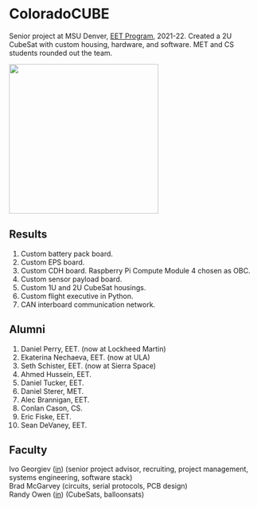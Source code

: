 # ColoradoCUBE

Senior project at MSU Denver, [EET Program](https://www.msudenver.edu/engineering-engineering-technology/electrical-engineering-technology-major-bs/), 2021-22. Created a 2U CubeSat with custom housing, hardware, and software. MET and CS students rounded out the team.

<img src="https://github.com/coloradocube/docs/blob/main/logo/ColoradoCubeStacked.png" width="300" />  

## Results

1. Custom battery pack board.
2. Custom EPS board.
3. Custom CDH board. Raspberry Pi Compute Module 4 chosen as OBC.
4. Custom sensor payload board.
5. Custom 1U and 2U CubeSat housings.
6. Custom flight executive in Python.
7. CAN interboard communication network.

## Alumni

1. Daniel Perry, EET. (now at Lockheed Martin)
2. Ekaterina Nechaeva, EET. (now at ULA)
3. Seth Schister, EET. (now at Sierra Space)
4. Ahmed Hussein, EET.
5. Daniel Tucker, EET.
6. Daniel Sterer, MET.
7. Alec Brannigan, EET.
8. Conlan Cason, CS.
9. Eric Fiske, EET.
10. Sean DeVaney, EET.

## Faculty

Ivo Georgiev ([in](https://www.linkedin.com/in/ivogeorgiev/)) (senior project advisor, recruiting, project management, systems engineering, software stack)  
Brad McGarvey (circuits, serial protocols, PCB design)  
Randy Owen ([in](https://www.linkedin.com/in/randyowen3/)) (CubeSats, balloonsats)  
